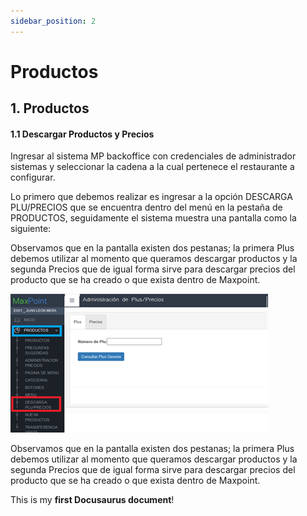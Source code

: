 ```yaml
---
sidebar_position: 2
---
```


# Productos

## 1.	Productos
#### 1.1	Descargar Productos y Precios 


Ingresar al sistema MP backoffice con credenciales de administrador sistemas y seleccionar la cadena a la cual pertenece el restaurante a configurar.

Lo primero que debemos realizar es ingresar a la opción DESCARGA PLU/PRECIOS que se encuentra dentro del menú en la pestaña de PRODUCTOS, seguidamente el sistema muestra una pantalla como la siguiente:

Observamos que en la pantalla existen dos pestanas; la primera Plus debemos utilizar al momento que queramos descargar productos y la segunda Precios que de igual forma sirve para descargar precios del producto que se ha creado o que exista dentro de Maxpoint.


![Docusaurus logo](/img/Confi/Imagen.png)


Observamos que en la pantalla existen dos pestanas; la primera Plus debemos utilizar al momento que queramos descargar productos y la segunda Precios que de igual forma sirve para descargar precios del producto que se ha creado o que exista dentro de Maxpoint.


This is my **first Docusaurus document**!